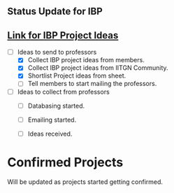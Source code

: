## Status Update for IBP

## <a href = "https://docs.google.com/spreadsheets/d/1dj6oXjKUne85JHJuQ4EqnjLfoFmnC5YfKMO23B2_rkk/edit#gid=0"> Link for IBP Project Ideas </a>

 - [ ] Ideas to send to professors
      - [x] Collect IBP project ideas from members.
      - [x] Collect IBP project ideas from IITGN Community.
      - [x] Shortlist Project ideas from sheet.
      - [ ] Tell members to start mailing the professors.
 - [ ] Ideas to collect from professors
      - [ ] Databasing started.
      - [ ] Emailing started.
      - [ ] Ideas received.

 
 # Confirmed Projects
 
 Will be updated as projects started getting confirmed.
